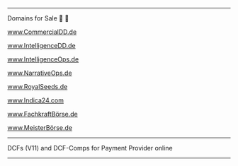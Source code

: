 ---------------------------------

Domains for Sale 🦄 🚀


www.CommercialDD.de

www.IntelligenceDD.de

www.IntelligenceOps.de

www.NarrativeOps.de

www.RoyalSeeds.de

www.Indica24.com

www.FachkraftBörse.de

www.MeisterBörse.de


--------------------------------

DCFs (V11) and DCF-Comps for Payment Provider online  

---------------------------------

